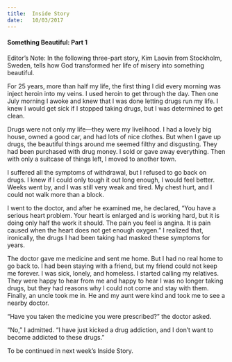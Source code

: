 ```yaml
---
title:  Inside Story
date:   10/03/2017
---
```


#### Something Beautiful: Part 1

Editor’s Note: In the following three-part story, Kim Laovin from Stockholm, Sweden, tells how God transformed her life of misery into something beautiful. 

For 25 years, more than half my life, the first thing I did every morning was inject heroin into my veins. I used heroin to get through the day. Then one July morning I awoke and knew that I was done letting drugs run my life. I knew I would get sick if I stopped taking drugs, but I was determined to get clean. 

Drugs were not only my life—they were my livelihood. I had a lovely big house, owned a good car, and had lots of nice clothes. But when I gave up drugs, the beautiful things around me seemed filthy and disgusting. They had been purchased with drug money. I sold or gave away everything. Then with only a suitcase of things left, I moved to another town. 

I suffered all the symptoms of withdrawal, but I refused to go back on drugs. I knew if I could only tough it out long enough, I would feel better. Weeks went by, and I was still very weak and tired. My chest hurt, and I could not walk more than a block.

I went to the doctor, and after he examined me, he declared, “You have a serious heart problem. Your heart is enlarged and is working hard, but it is doing only half the work it should. The pain you feel is angina. It is pain caused when the heart does not get enough oxygen.”  I realized that, ironically, the drugs I had been taking had masked these symptoms for years.

The doctor gave me medicine and sent me home. But I had no real home to go back to. I had been staying with a friend, but my friend could not keep me forever. I was sick, lonely, and homeless. I started calling my relatives. They were happy to hear from me and happy to hear I was no longer taking drugs, but they had reasons why I could not come and stay with them. Finally, an uncle took me in. He and my aunt were kind and took me to see a nearby doctor.

“Have you taken the medicine you were prescribed?” the doctor asked.

“No,” I admitted. “I have just kicked a drug addiction, and I don’t want to become addicted to these drugs.” 

To be continued in next week’s Inside Story.